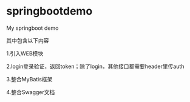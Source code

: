 # springbootdemo
My springboot demo

其中包含以下内容

1.引入WEB模块

2.login登录验证，返回token；除了login，其他接口都需要header里传auth

3.整合MyBatis框架

4.整合Swagger文档
